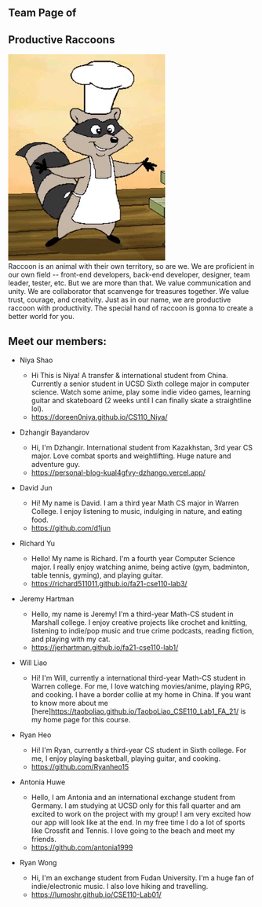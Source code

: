 ## Team Page of 
## Productive Raccoons
![ICON](branding/PierreCook.png) <br>
Raccoon is an animal with their own territory, so are we. We are proficient in our own field -- front-end developers, back-end developer, designer, team leader, tester, etc. But we are more than that. We value communication and unity. We are collaborator that scanvenge for treasures together. We value trust, courage, and creativity. Just as in our name, we are productive raccoon with productivity. The special hand of raccoon is gonna to create a better world for you. <br>
## Meet our members:
 - Niya Shao 
    - Hi This is Niya! A transfer & international student from China. Currently a senior student in UCSD Sixth college major in computer science. Watch some anime, play some indie video games, learning guitar and skateboard (2 weeks until I can finally skate a straightline lol).
    - https://doreen0niya.github.io/CS110_Niya/
 - Dzhangir Bayandarov
   - Hi, I'm Dzhangir. International student from Kazakhstan, 3rd year CS major. Love combat sports and weightlifting. Huge nature and adventure guy. 
   - https://personal-blog-kual4gfvy-dzhango.vercel.app/
 - David Jun
     - Hi! My name is David. I am a third year Math CS major in Warren College. I enjoy listening to music, indulging in nature, and eating food.
     - https://github.com/d1jun
 - Richard Yu
   - Hello! My name is Richard. I'm a fourth year Computer Science major. I really enjoy watching anime, being active (gym, badminton, table tennis, gyming), and playing guitar.
   - https://richard511011.github.io/fa21-cse110-lab3/ 
- Jeremy Hartman
     - Hello, my name is Jeremy! I'm a third-year Math-CS student in Marshall college. I enjoy creative projects like crochet and knitting, listening to indie/pop music and true crime podcasts, reading fiction, and playing with my cat. 
     - https://jerhartman.github.io/fa21-cse110-lab1/
 - Will Liao
   - Hi! I'm Will, currently a international third-year Math-CS student in Warren college. For me, I love watching movies/anime, playing RPG, and cooking. I have a border collie at my home in China. If you want to know more about me [here]https://taoboliao.github.io/TaoboLiao_CSE110_Lab1_FA_21/ is my home page for this course.
- Ryan Heo
   - Hi! I'm Ryan, currently a third-year CS student in Sixth college. For me, I enjoy playing basketball, playing guitar, and cooking.
   - https://github.com/Ryanheo15
- Antonia Huwe
   - Hello, I am Antonia and an international exchange student from Germany. I am studying at UCSD only for this fall quarter and am excited to work on the project with my group! I am very excited how our app will look like at the end. In my free time I do a lot of sports like Crossfit and Tennis. I love going to the beach and meet my friends.
   - https://github.com/antonia1999

- Ryan Wong
  - Hi, I'm an exchange student from Fudan University. I'm a huge fan of indie/electronic music. I also love hiking and travelling.
  - https://lumoshr.github.io/CSE110-Lab01/
